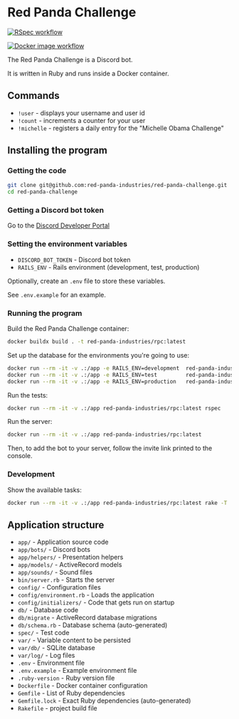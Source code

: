 # Red Panda Challenge

[![RSpec workflow](https://github.com/red-panda-industries/red-panda-challenge/actions/workflows/rspec.yml/badge.svg)](https://github.com/red-panda-industries/red-panda-challenge/actions/workflows/rspec.yml)

[![Docker image workflow](https://github.com/red-panda-industries/red-panda-challenge/actions/workflows/docker-image.yml/badge.svg)](https://github.com/red-panda-industries/red-panda-challenge/actions/workflows/docker-image.yml)

The Red Panda Challenge is a Discord bot.

It is written in Ruby and runs inside a Docker container.

## Commands

- `!user` - displays your username and user id
- `!count` - increments a counter for your user
- `!michelle` - registers a daily entry for the "Michelle Obama Challenge"

## Installing the program

### Getting the code

```bash
git clone git@github.com:red-panda-industries/red-panda-challenge.git
cd red-panda-challenge
```

### Getting a Discord bot token

Go to the [Discord Developer Portal](https://discord.com/developers/applications)

### Setting the environment variables

- `DISCORD_BOT_TOKEN` - Discord bot token
- `RAILS_ENV` - Rails environment (development, test, production)

Optionally, create an `.env` file to store these variables.

See `.env.example` for an example.

### Running the program

Build the Red Panda Challenge container:
```bash
docker buildx build . -t red-panda-industries/rpc:latest
```

Set up the database for the environments you're going to use:
```bash
docker run --rm -it -v .:/app -e RAILS_ENV=development  red-panda-industries/rpc:latest rake db:setup
docker run --rm -it -v .:/app -e RAILS_ENV=test         red-panda-industries/rpc:latest rake db:setup
docker run --rm -it -v .:/app -e RAILS_ENV=production   red-panda-industries/rpc:latest rake db:setup
```

Run the tests:
```bash
docker run --rm -it -v .:/app red-panda-industries/rpc:latest rspec
```

Run the server:
```bash
docker run --rm -it -v .:/app red-panda-industries/rpc:latest
```

Then, to add the bot to your server, follow the invite link printed to the console.

### Development

Show the available tasks:
```bash
docker run --rm -it -v .:/app red-panda-industries/rpc:latest rake -T
```

## Application structure

- `app/` - Application source code
- `app/bots/` - Discord bots
- `app/helpers/` - Presentation helpers
- `app/models/` - ActiveRecord models
- `app/sounds/` - Sound files
- `bin/server.rb` - Starts the server
- `config/` - Configuration files
- `config/environment.rb` - Loads the application
- `config/initializers/` - Code that gets run on startup
- `db/` - Database code
- `db/migrate` - ActiveRecord database migrations
- `db/schema.rb` - Database schema (auto-generated)
- `spec/` - Test code
- `var/` - Variable content to be persisted
- `var/db/` - SQLite database
- `var/log/` - Log files
- `.env` - Environment file
- `.env.example` - Example environment file
- `.ruby-version` - Ruby version file
- `Dockerfile` - Docker container configuration
- `Gemfile` - List of Ruby dependencies
- `Gemfile.lock` - Exact Ruby dependencies (auto-generated)
- `Rakefile` - project build file
